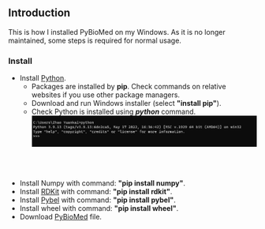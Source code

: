 ## Introduction
This is how I installed PyBioMed on my Windows. As it is no longer maintained, some steps is required for normal usage.
### Install
- Install [Python](https://www.python.org/downloads/release/python-3913).
    - Packages are installed by **pip**. Check commands on relative websites if you use other package managers.
    - Download and run Windows installer (select **"install pip"**).
    - Check Python is installed using ***python*** command.
    ![123](img/1.png)

<br> </br>  
- Install Numpy with command: **"pip install numpy"**.
- Install [RDKit](https://www.rdkit.org/) with command: **"pip install rdkit"**.
- Install [Pybel](http://openbabel.org/docs/current/UseTheLibrary/PythonInstall.html) with command: **"pip install pybel"**.
- Install wheel with command: **"pip install wheel"**.
- Download [PyBioMed](https://codeload.github.com/gadsbyfly/PyBioMed/zip/refs/heads/master) file.
